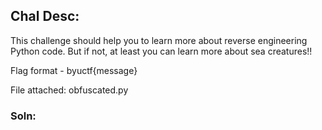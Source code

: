 ## Chal Desc:  
This challenge should help you to learn more about reverse engineering Python code. But if not, at least you can learn more about sea creatures!!

Flag format - byuctf{message}

File attached: obfuscated.py

### Soln:  
